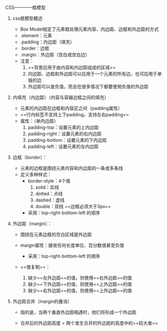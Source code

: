 CSS————框模型

1. css框模型概述

   - Box Model规定了元素框处理元素内容、内边距、边框和外边距的方式
   - .element：元素
   - .padding：内边距（填充）
   - .border：边框
   - .margin：外边距（空白或空白边）
   - 注意：
     1. ==背景应用于由内容和内边距组成的区域==
     2. 内边距、边框和外边距可以应用于一个元素的所有边，也可应用于单独的边
     3. 外边距可以是负值，而且在很多情况下都要使用负值的外边距

2. 内填充（内边距）（内容与容器边框之间的填充）

   - 元素的内边距在边框和内容区之间（padding属性）
   - ==行内标签不支持上下padding，支持左右padding==
   - 属性：（单内边距）
     1. padding-top：设置元素的上内边距
     2. padding-right：设置元素的右内边距
     3. padding-bottom：设置元素的下内边距
     4. padding-left：设置元素的左内边距

3. 边框（border）：

   - 元素的边框是围绕元素内容和内边距的一条或多条线
   - 定义多种样式：
     - border-style：4个值
       1. solid：实线
       2. dotted：点线
       3. dashed：虚线
       4. double：双线  ==边框必须大于3px==
     - 采用：top-right-bottom-left 的顺序

4. 外边距（margin）：

   - 围绕在元素边框的空白区域是外边距
   - margin属性：接收任何长度单位、百分数值甚至负值
     - 采用：top-right-bottom-left 的顺序

   - ==值复制==：
     1. 缺少==左外边距==的值，则使用==右外边距==的值
     2. 缺少==下外边距==的值，则使用==上外边距==的值
     3. 缺少==右外边距==的值，则使用==上外边距==的值

5. 外边距合并（margin的叠消）

   - 指的是，当两个垂直外边距相遇时，他们将形成一个外边距

   - 合并后的外边距高度 = 两个发生合并的外边距的高度中的==较大者==
